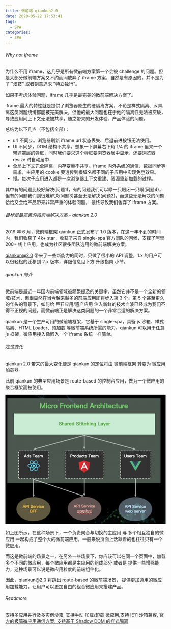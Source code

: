 ```yaml
---
title: 微前端-qiankun2.0
date: 2020-05-22 17:53:41
tags:
  - SPA
categories:
  - SPA
---
```


###### Why not Iframe

为什么不用 iframe，这几乎是所有微前端方案第一个会被 challenge 的问题。但是大部分微前端方案又不约而同放弃了 iframe 方案，自然是有原因的，并不是为了 "炫技" 或者刻意追求 "特立独行"。

如果不考虑体验问题，iframe 几乎是最完美的微前端解决方案了。

iframe 最大的特性就是提供了浏览器原生的硬隔离方案，不论是样式隔离、js 隔离这类问题统统都能被完美解决。但他的最大问题也在于他的隔离性无法被突破，导致应用间上下文无法被共享，随之带来的开发体验、产品体验的问题。

总结为以下几点（不包括全部）：

- url 不同步。浏览器刷新 iframe url 状态丢失、后退前进按钮无法使用。
- UI 不同步，DOM 结构不共享。想象一下屏幕右下角 1/4 的 iframe 里来一个带遮罩层的弹框，同时我们要求这个弹框要浏览器居中显示，还要浏览器 resize 时自动居中..
- 全局上下文完全隔离，内存变量不共享。iframe 内外系统的通信、数据同步等需求，主应用的 cookie 要透传到根域名都不同的子应用中实现免登效果。
- 慢。每次子应用进入都是一次浏览器上下文重建、资源重新加载的过程。

其中有的问题比较好解决(问题1)，有的问题我们可以睁一只眼闭一只眼(问题4)，但有的问题我们则很难解决(问题3)甚至无法解决(问题2)，而这些无法解决的问题恰恰又会给产品带来非常严重的体验问题， 最终导致我们舍弃了 iframe 方案。

###### 目标是最完善的微前端解决方案 - qiankun 2.0

2019 年 6 月，微前端框架 qiankun 正式发布了 1.0 版本，在这一年不到的时间内，我们收获了 4k+ star，收获了来自 single-spa 官方团队的问候，支撑了阿里 200+ 线上应用，也成为社区很多团队选用的微前端解决方案。

qiankun@2.0 带来了一些新能力的同时，只做了很小的 API 调整，1.x 的用户可以很轻松的迁移到 2.x 版本，详细信息见下方 升级指南 小节。

###### qiankun 简介

微前端是最近一年国内前端领域被频繁提及的关键字，虽然它并不是一个全新的领域/技术，但很显然在当今越来越多的前端应用即将步入第 3 个、第 5 个甚至更久的年头的背景下，如何给 巨石应用/遗产应用 注入新鲜的技术血液已经成为我们不得不正视的问题，而微前端正是解决这类问题的一个非常合适的解决方案。

qiankun 是一个生产可用的微前端框架，它基于 single-spa，具备 js 沙箱、样式隔离、HTML Loader、预加载 等微前端系统所需的能力。qiankun 可以用于任意 js 框架，微应用接入像嵌入一个 iframe 系统一样简单。

###### 定位变化

qiankun 2.0 带来的最大变化便是 qiankun 的定位将由 微前端框架 转变为 微应用加载器。

此前 qiankun 的典型应用场景是 route-based 的控制台应用，做为一个微应用的聚合框架而被使用。

![20200522175813-2020-05-22-17-58-14-](https://raw.githubusercontent.com/CatzillaOrz/imgcdn/master/vsc_img/20200522175813-2020-05-22-17-58-14-.png)

如上图所示，在这种场景下，一个负责聚合与切换的主应用 与 多个相互独自的微应用 一起构成了整个大的微前端应用，一般来说页面上活跃着的也往往只有一个微应用。

而这是微前端的场景之一，在另外一些场景下，你应该可以在同一个页面中，加载多个不同的微应用，每个微应用都是主应用的组成部分 或者是 提供一些增强能力，这种场景可以说是微应用粒度的前端组件化。

因此，qiankun@2.0 将跳出 route-based 的微前端场景， 提供更加通用的微应用加载能力，让用户可以更加自由的组合微应用来搭建产品。

###### Readmore

[支持多应用并行及多实例沙箱, 支持手动 加载/卸载 微应用,支持 IE11 沙箱兼容, 官方的极简微应用通信方案, 支持基于 Shadow DOM 的样式隔离](https://www.yuque.com/kuitos/gky7yw/viueoh)
